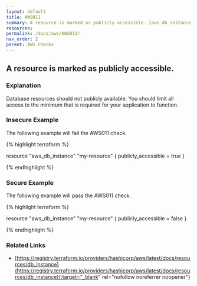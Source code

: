 ```yaml
---
layout: default
title: AWS011
summary: A resource is marked as publicly accessible. [aws_db_instance aws_dms_replication_instance aws_rds_cluster_instance aws_redshift_cluster] 
resources: 
permalink: /docs/aws/AWS011/
nav_order: 2
parent: AWS Checks
---
```


## A resource is marked as publicly accessible.

### Explanation


Database resources should not publicly available. You should limit all access to the minimum that is required for your application to function. 



### Insecure Example

The following example will fail the AWS011 check.

{% highlight terraform %}

resource "aws_db_instance" "my-resource" {
	publicly_accessible = true
}

{% endhighlight %}



### Secure Example

The following example will pass the AWS011 check.

{% highlight terraform %}

resource "aws_db_instance" "my-resource" {
	publicly_accessible = false
}

{% endhighlight %}


### Related Links


- [https://registry.terraform.io/providers/hashicorp/aws/latest/docs/resources/db_instance](https://registry.terraform.io/providers/hashicorp/aws/latest/docs/resources/db_instance){:target="_blank" rel="nofollow noreferrer noopener"}

